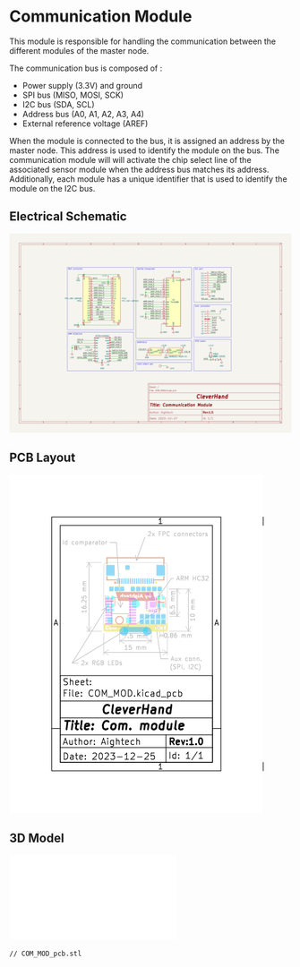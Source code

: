 # Communication Module
This module is responsible for handling the communication between the different modules of the master node.

The communication bus is composed of :
- Power supply (3.3V) and ground
- SPI bus (MISO, MOSI, SCK)
- I2C bus (SDA, SCL)
- Address bus (A0, A1, A2, A3, A4)
- External reference voltage (AREF)

When the module is connected to the bus, it is assigned an address by the master node. This address is used to identify the module on the bus.
The communication module will will activate the chip select line of the associated sensor module when the address bus matches its address.
Additionally, each module has a unique identifier that is used to identify the module on the I2C bus.

## Electrical Schematic
![COM_MOD_sch](plots/COM_MOD_sch.svg)

## PCB Layout
![COM_MOD_pcb](plots/COM_MOD_pcb.svg)

## 3D Model
![COM_MOD_3D](plots/COM_MOD_pcb.stl)

```stl
// COM_MOD_pcb.stl
